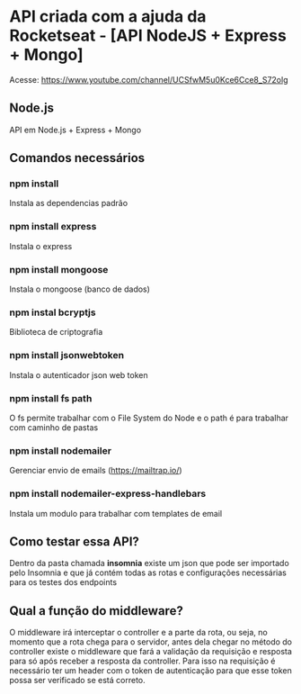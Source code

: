 # API criada com a ajuda da Rocketseat - [API NodeJS + Express + Mongo]
Acesse: https://www.youtube.com/channel/UCSfwM5u0Kce6Cce8_S72olg

## Node.js
API em Node.js + Express + Mongo

## Comandos necessários
### npm install
Instala as dependencias padrão

### npm install express
Instala o express

### npm install mongoose
Instala o mongoose (banco de dados)

### npm instal bcryptjs
Biblioteca de criptografia

### npm install jsonwebtoken
Instala o autenticador json web token

### npm install fs path
O fs permite trabalhar com o File System do Node e o path é para trabalhar com caminho de pastas

### npm install nodemailer
Gerenciar envio de emails (https://mailtrap.io/)

### npm install nodemailer-express-handlebars
Instala um modulo para trabalhar com templates de email

## Como testar essa API?
Dentro da pasta chamada **insomnia** existe um json que pode ser importado pelo Insomnia e que já contém todas as rotas e configurações necessárias para os testes dos endpoints

## Qual a função do middleware?
O middleware irá interceptar o controller e a parte da rota, ou seja, no momento que a rota chega para o servidor, antes dela chegar no método do controller existe o middleware que fará a validação da requisição e resposta para só após receber a resposta da controller. Para isso na requisição é necessário ter um header com o token de autenticação para que esse token possa ser verificado se está correto.
